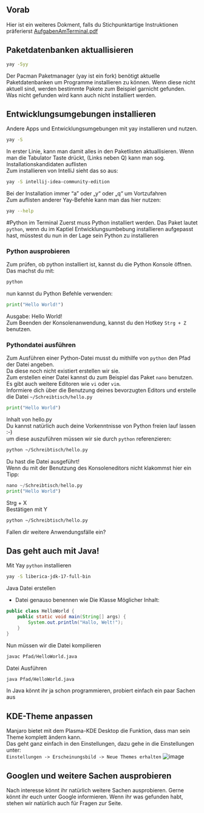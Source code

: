## Vorab
Hier ist ein weiteres Dokment, falls du Stichpunktartige Instruktionen präferierst
[AufgabenAmTerminal.pdf](https://github.com/Tjorven-Liebe/Itec-Pr-sentation/files/13353700/AufgabenAmTerminal.pdf)

## Paketdatenbanken aktuallisieren
```BASH
yay -Syy
```
Der Pacman Paketmanager (yay ist ein fork) benötigt aktuelle Paketdatenbanken um Programme installieren zu können.
Wenn diese nicht aktuell sind, werden bestimmte Pakete zum Beispiel garnicht gefunden. Was nicht gefunden wird kann auch nicht installiert werden.

## Entwicklungsumgebungen installieren
Andere Apps und Entwicklungsumgebungen mit yay installieren und nutzen.
```BASH
yay -S
```
In erster Linie, kann man damit alles in den Paketlisten aktuallisieren. Wenn man die Tabulator Taste drückt, (Links neben Q) kann man sog. Installationskandidaten auflisten
<br/>
Zum installieren von IntelliJ sieht das so aus:
```BASH
yay -S intellij-idea-community-edition
```
Bei der Installation immer “a” oder „y“ oder „q“ um Vortzufahren
<br/>
Zum auflisten anderer Yay-Befehle kann man das hier nutzen:

```BASH
yay --help
```
#Python im Terminal
Zuerst muss Python installiert werden. Das Paket lautet `python`, wenn du im Kaptiel Entwicklungsumbebung installieren aufgepasst hast, müsstest du nun in der Lage sein Python zu installieren
<br/>

### Python ausprobieren
Zum prüfen, ob python installiert ist, kannst du die Python Konsole öffnen. Das machst du mit:
```BASH
python
```
nun kannst du Python Befehle verwenden:
```PYTHON
print("Hello World!")
```
Ausgabe: Hello World!
<br/>
Zum Beenden der Konsolenanwendung, kannst du den Hotkey `Strg + Z` benutzen. <br/>

### Pythondatei ausführen
Zum Ausführen einer Python-Datei musst du mithilfe von `python` den Pfad der Datei angeben.<br/>
Da diese noch nicht existiert erstellen wir sie.<br/>
Zum erstellen einer Datei kannst du zum Beispiel das Paket `nano` benutzen. Es gibt auch weitere Editoren wie `vi` oder `vim`.<br/>
Informiere dich über die Benutzung deines bevorzugten Editors und erstelle die Datei  `~/Schreibtisch/hello.py`
```PYTHON
print("Hello World")
```
Inhalt von hello.py<br/>
Du kannst natürlich auch deine Vorkenntnisse von Python freien lauf lassen :-)<br/>
um diese auszuführen müssen wir sie durch `python` referenzieren:
```BASH
python ~/Schreibtisch/hello.py
```
Du hast die Datei ausgeführt!
<br/>
Wenn du mit der Benutzung des Konsoleneditors nicht klakommst hier ein Tipp:
```PYTHON
nano ~/Schreibtisch/hello.py
print("Hello World")
```
Strg + X<br/>
Bestätigen mit Y<br/>
```BASH
python ~/Schreibtisch/hello.py
```
Fallen dir weitere Anwendungsfälle ein?
## Das geht auch mit Java!
Mit Yay `python` installieren
```BASH
yay -S liberica-jdk-17-full-bin
```
Java Datei erstellen
-	Datei genauso benennen wie Die Klasse
Möglicher Inhalt:
```JAVA
public class HelloWorld {
    public static void main(String[] args) {
        System.out.println("Hallo, Welt!");
    }
}
```
Nun müssen wir die Datei kompilieren
```BASH
javac Pfad/HelloWorld.java
```
Datei Ausführen
```BASH
java Pfad/HelloWorld.java
```
In Java könnt ihr ja schon programmieren, probiert einfach ein paar Sachen aus

## KDE-Theme anpassen
Manjaro bietet mit dem Plasma-KDE Desktop die Funktion, dass man sein Theme komplett ändern kann.<br/>
Das geht ganz einfach in den Einstellungen, dazu gehe in die Einstellungen unter:<br/>
`Einstellungen -> Erscheinungsbild -> Neue Themes erhalten`
![image](https://github.com/Tjorven-Liebe/Itec-Pr-sentation/assets/32434395/13db7bfe-d89c-4cb6-8cea-3eabf08880ea)

## Googlen und weitere Sachen ausprobieren
Nach interesse könnt ihr natürlich weitere Sachen ausprobieren. Gerne könnt ihr euch unter Google informieren. Wenn ihr was gefunden habt, stehen wir natürlich auch für Fragen zur Seite.
